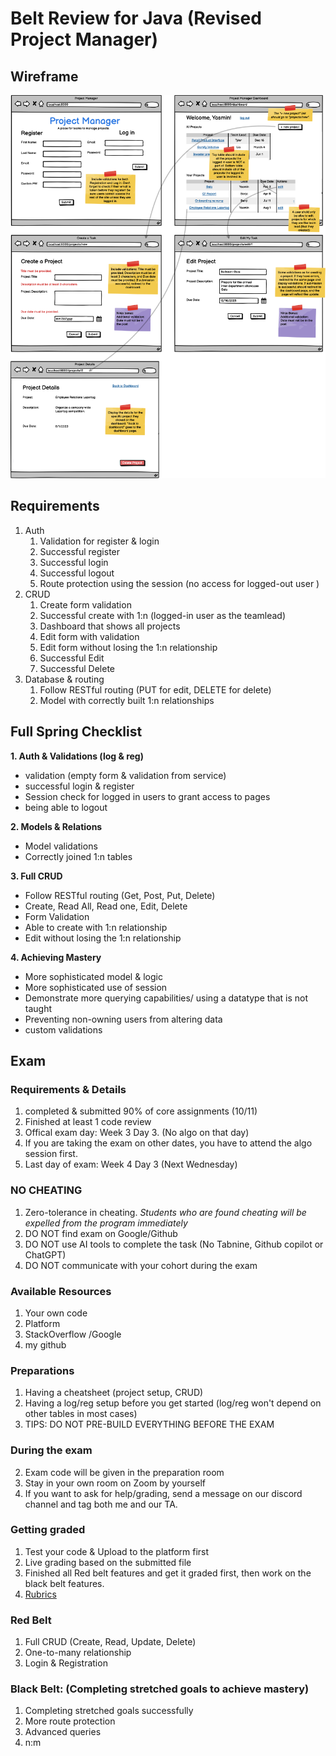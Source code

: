 # Belt Review for Java (Revised Project Manager)

## Wireframe
![Demo](projectManager.png)

## Requirements
1. Auth
    1. Validation for register & login
    1. Successful register
    1. Successful login
    1. Successful logout
    1. Route protection using the session (no access for logged-out user )
1. CRUD
    1. Create form validation
    1. Successful create with 1:n (logged-in user as the teamlead)
    1. Dashboard that shows all projects
    1. Edit form with validation
    1. Edit form without losing the 1:n relationship
    1. Successful Edit
    1. Successful Delete
1. Database & routing
    1. Follow RESTful routing (PUT for edit, DELETE for delete)
    1. Model with correctly built 1:n relationships


## Full Spring Checklist
**1. Auth & Validations (log & reg)**
- validation (empty form & validation from service)
- successful login & register
- Session check for logged in users to grant access to pages
- being able to logout

**2. Models & Relations**
- Model validations
- Correctly joined 1:n tables

**3. Full CRUD**
- Follow RESTful routing  (Get, Post, Put, Delete)
- Create, Read All, Read one, Edit, Delete
- Form Validation
- Able to create with 1:n relationship
- Edit without losing the 1:n relationship

**4. Achieving Mastery**
- More sophisticated model & logic
- More sophisticated use of session
- Demonstrate more querying capabilities/ using a datatype that is not taught
- Preventing non-owning users from altering data
- custom validations

## Exam

### Requirements & Details
1. completed & submitted 90% of core assignments (10/11)
2. Finished at least 1 code review
3. Offical exam day: Week 3 Day 3. (No algo on that day)
4. If you are taking the exam on other dates, you have to attend the algo session first. 
5. Last day of exam: Week 4 Day 3 (Next Wednesday)

### NO CHEATING 
1. Zero-tolerance in cheating. *Students who are found cheating will be expelled from the program immediately*
2. DO NOT find exam on Google/Github 
3. DO NOT use AI tools to complete the task (No Tabnine, Github copilot or ChatGPT)
4. DO NOT communicate with your cohort during the exam

### Available Resources
1. Your own code
2. Platform
3. StackOverflow /Google
4. my github

### Preparations
1. Having a cheatsheet (project setup, CRUD)
2. Having a log/reg setup before you get started (log/reg won't depend on other tables in most cases)
3. TIPS: DO NOT PRE-BUILD EVERYTHING BEFORE THE EXAM 

### During the exam
2. Exam code will be given in the preparation room
2. Stay in your own room on Zoom by yourself
3. If you want to ask for help/grading, send a message on our discord channel and tag both me and our TA. 

### Getting graded
1. Test your code & Upload to the platform first
2. Live grading based on the submitted file
3. Finished all Red belt features and get it graded first, then work on the black belt features. 
4. <a href="https://login.codingdojo.com/m/315/9537/81392"> Rubrics </a>

### Red Belt
1. Full CRUD (Create, Read, Update, Delete)
2. One-to-many relationship
3. Login & Registration


### Black Belt: (Completing stretched goals to achieve mastery) 
1. Completing stretched goals successfully
2. More route protection
3. Advanced queries
4. n:m


